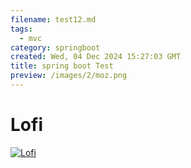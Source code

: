 ```yaml
---
filename: test12.md
tags:
  - mvc
category: springboot
created: Wed, 04 Dec 2024 15:27:03 GMT
title: spring boot Test
preview: /images/2/moz.png
---
```


# Lofi

[![Lofi](http://img.youtube.com/vi/QYNwbZHmh8g/0.jpg)](https://www.youtube.com/watch?v=jfKfPfyJRdk&ab_channel=LofiGirl)